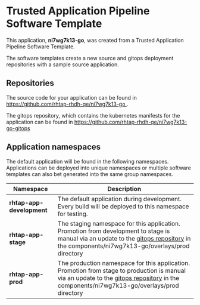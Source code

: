 # Trusted Application Pipeline Software Template

This application, **ni7wg7k13-go**, was created from a Trusted Application Pipeline Software Template.

The software templates create a new source and gitops deployment repositories with a sample source application. 

## Repositories

The source code for your application can be found in [https://github.com/rhtap-rhdh-qe/ni7wg7k13-go ](https://github.com/rhtap-rhdh-qe/ni7wg7k13-go ).
 
The gitops repository, which contains the kubernetes manifests for the application can be found in 
[https://github.com/rhtap-rhdh-qe/ni7wg7k13-go-gitops ](https://github.com/rhtap-rhdh-qe/ni7wg7k13-go-gitops ) 

## Application namespaces 

The default application will be found in the following namespaces. Applications can be deployed into unique namespaces or multiple software templates can also bet generated into the same group namespaces.  

|  Namespace   |  Description   |  
| -------- | -------- |   
| **rhtap-app-development** | The default application during development. Every build will be deployed to this namespace for testing. | 
| **rhtap-app-stage** | The staging namespace for this application. Promotion from development to stage is manual via an update to the [gitops repository](https://github.com/rhtap-rhdh-qe/ni7wg7k13-go-gitops ) in the components/ni7wg7k13-go/overlays/prod directory |  
| **rhtap-app-prod** | The production namespace for this application. Promotion from stage to production is manual via an update to the [gitops repository](https://github.com/rhtap-rhdh-qe/ni7wg7k13-go-gitops ) in the components/ni7wg7k13-go/overlays/prod directory | 